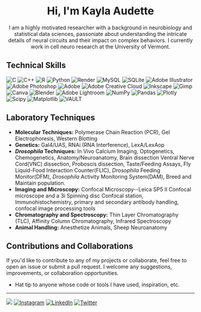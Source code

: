 <h1 align="center">Hi, I'm Kayla Audette</h1>
<p align="center">I am a highly motivated researcher with a background in neurobiology and statistical data sciences, passoniate about understanding the intricate details of neural circuits and their impact on complex behaviors. I currently work in cell neuro research at the University of Vermont.
  
## Technical Skills
![C](https://img.shields.io/badge/c-%2300599C.svg?style=for-the-badge&logo=c&logoColor=white) ![C++](https://img.shields.io/badge/c++-%2300599C.svg?style=for-the-badge&logo=c%2B%2B&logoColor=white) ![R](https://img.shields.io/badge/r-%23276DC3.svg?style=for-the-badge&logo=r&logoColor=white) ![Python](https://img.shields.io/badge/python-3670A0?style=for-the-badge&logo=python&logoColor=ffdd54) ![Render](https://img.shields.io/badge/Render-%46E3B7.svg?style=for-the-badge&logo=render&logoColor=white) ![MySQL](https://img.shields.io/badge/mysql-%2300000f.svg?style=for-the-badge&logo=mysql&logoColor=white) ![SQLite](https://img.shields.io/badge/sqlite-%2307405e.svg?style=for-the-badge&logo=sqlite&logoColor=white) ![Adobe Illustrator](https://img.shields.io/badge/adobe%20illustrator-%23FF9A00.svg?style=for-the-badge&logo=adobe%20illustrator&logoColor=white) ![Adobe Photoshop](https://img.shields.io/badge/adobe%20photoshop-%2331A8FF.svg?style=for-the-badge&logo=adobe%20photoshop&logoColor=white) ![Adobe](https://img.shields.io/badge/adobe-%23FF0000.svg?style=for-the-badge&logo=adobe&logoColor=white) ![Adobe Creative Cloud](https://img.shields.io/badge/Adobe%20Creative%20Cloud-DA1F26.svg?style=for-the-badge&logo=Adobe%20Creative%20Cloud&logoColor=white) ![Inkscape](https://img.shields.io/badge/Inkscape-e0e0e0?style=for-the-badge&logo=inkscape&logoColor=080A13) ![Gimp](https://img.shields.io/badge/Gimp-657D8B?style=for-the-badge&logo=gimp&logoColor=FFFFFF) ![Canva](https://img.shields.io/badge/Canva-%2300C4CC.svg?style=for-the-badge&logo=Canva&logoColor=white) ![Blender](https://img.shields.io/badge/blender-%23F5792A.svg?style=for-the-badge&logo=blender&logoColor=white) ![Adobe Lightroom](https://img.shields.io/badge/Adobe%20Lightroom-31A8FF.svg?style=for-the-badge&logo=Adobe%20Lightroom&logoColor=white) ![NumPy](https://img.shields.io/badge/numpy-%23013243.svg?style=for-the-badge&logo=numpy&logoColor=white) ![Pandas](https://img.shields.io/badge/pandas-%23150458.svg?style=for-the-badge&logo=pandas&logoColor=white) ![Plotly](https://img.shields.io/badge/Plotly-%233F4F75.svg?style=for-the-badge&logo=plotly&logoColor=white) ![Scipy](https://img.shields.io/badge/SciPy-%230C55A5.svg?style=for-the-badge&logo=scipy&logoColor=%white) ![Matplotlib](https://img.shields.io/badge/Matplotlib-%23ffffff.svg?style=for-the-badge&logo=Matplotlib&logoColor=black) ![VAULT](https://img.shields.io/badge/vault-FFEC6E.svg?style=for-the-badge&logo=vault&logoColor=white&color=%23FFEC6E)

## Laboratory Techniques

- **Molecular Techniques:** Polymerase Chain Reaction (PCR), Gel Electrophoresis, Western Blotting
- **Genetics:** Gal4/UAS, RNAi (RNA Interference), LexA/LexAop
- ***Drosophila* Techniques:** In Vivo Calcium Imaging, Optogenetics, Chemogenetics, Anatomy/Neuroanatomy, Brain dissection Ventral Nerve Cord(VNC) dissection, Proboscis dissection, Taste/Feeding Assays, Fly Liquid-Food Interaction Counter(FLIC), *Drosophila* Feeding Monitor(DFM), *Drosophila* Activity Monitoring System(DAM), Breed and Maintain population. 
- **Imaging and Microscopy:** Confocal Microscopy--Leica SP5 II Confocal microscope and a 3i Spinning disc Confocal station, Immunohistochemistry, primary and secondary antibody handling, confocal image processing tools 
- **Chromatography and Spectroscopy:** Thin Layer Chromatography (TLC), Affinity Column Chromatography, Infrared Spectroscopy
- **Animal Handling:** Anesthetize Animals, Sheep Neuroanatomy

## Contributions and Collaborations

If you'd like to contribute to any of my projects or collaborate, feel free to open an issue or submit a pull request. I welcome any suggestions, improvements, or collaboration opportunities.<br/>




- Hat tip to anyone whose code or tools I have used, inspiration, etc.
---
 [![](https://visitcount.itsvg.in/api?id=kaylaaudette&icon=0&color=0)](https://visitcount.itsvg.in) 
[![Instagram](https://img.shields.io/badge/Instagram-%23E4405F.svg?logo=Instagram&logoColor=white)](https://instagram.com/kaylaa_46) [![LinkedIn](https://img.shields.io/badge/LinkedIn-%230077B5.svg?logo=linkedin&logoColor=white)](https://linkedin.com/in/https://www.linkedin.com/in/kayla-audette-a8494b149?utm_source=share&utm_campaign=share_via&utm_content=profile&utm_medium=ios_app) [![Twitter](https://img.shields.io/badge/Twitter-%231DA1F2.svg?logo=Twitter&logoColor=white)](https://twitter.com/kaylaaudette)
